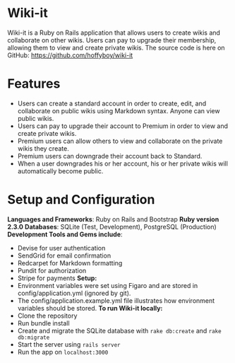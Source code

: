 # Wiki-it
Wiki-it is a Ruby on Rails application that allows users to create wikis and collaborate on other wikis. Users can pay to upgrade their membership, allowing them to view and create private wikis.
The source code is here on GitHub: https://github.com/hoffyboy/wiki-it

# Features
+ Users can create a standard account in order to create, edit, and collaborate on public wikis using Markdown syntax. Anyone can view public wikis.
+ Users can pay to upgrade their account to Premium in order to view and create private wikis.
+ Premium users can allow others to view and collaborate on the private wikis they create.
+ Premium users can downgrade their account back to Standard.
+ When a user downgrades his or her account, his or her private wikis will automatically become public.
# Setup and Configuration
**Languages and Frameworks**: Ruby on Rails and Bootstrap
**Ruby version 2.3.0**
**Databases**: SQLite (Test, Development), PostgreSQL (Production)
**Development Tools and Gems include**:
+ Devise for user authentication
+ SendGrid for email confirmation
+ Redcarpet for Markdown formatting
+ Pundit for authorization
+ Stripe for payments
**Setup:**
+ Environment variables were set using Figaro and are stored in config/application.yml (ignored by git).
+ The config/application.example.yml file illustrates how environment variables should be stored.
**To run Wiki-it locally:**
+ Clone the repository
+ Run bundle install
+ Create and migrate the SQLite database with `rake db:create` and `rake db:migrate`
+ Start the server using `rails server`
+ Run the app on `localhost:3000`

